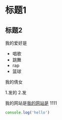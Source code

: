 
# 标题1 
## 标题2 


我的爱好是

 * 唱歌
 * 跳舞
* rap
* 篮球
  
我的倩女

1.发的
2.发


我的网站是[我的网站是](http://baidu.com)
1111


```javascript
console.log('hello')
```

